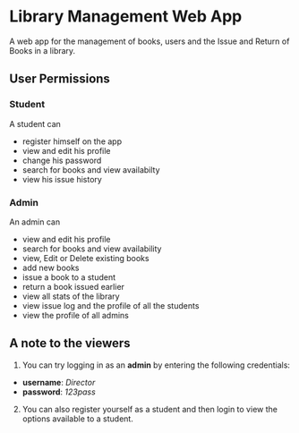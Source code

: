 # Library Management Web App

A web app for the management of books, users and the Issue and Return of Books in a library.

## User Permissions

### Student

A student can

* register himself on the app
* view and edit his profile
* change his password
* search for books and view availabilty
* view his issue history

### Admin

An admin can

* view and edit his profile
* search for books and view availability
* view, Edit or Delete existing books
* add new books
* issue a book to a student
* return a book issued earlier
* view all stats of the library
* view issue log and the profile of all the students
* view the profile of all admins 

## A note to the viewers

1. You can try logging in as an **admin** by entering the following credentials:

* **username**: *Director*
* **password**: *123pass*

2. You can also register yourself as a student and then login to view the options available to a student.
